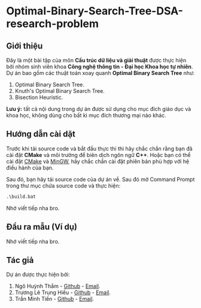 # Optimal-Binary-Search-Tree-DSA-research-problem

## Giới thiệu
Đây là một bài tập của môn **Cấu trúc dữ liệu và giải thuật** được thực hiện bởi nhóm sinh viên khoa **Công nghệ thông tin -  Đại học Khoa học tự nhiên**. Dự án bao gồm các thuật toán xoay quanh **Optimal Binary Search Tree** như:
1. Optimal Binary Search Tree.
2. Knuth's Optimal Binary Search Tree.
3. Bisection Heuristic.

**Lưu ý:** tất cả nội dung trong dự án được sử dụng cho mục đích giáo dục và khoa học, không dùng cho bất kì mục đích thương mại nào khác.
## Hướng dẫn cài dặt
Trước khi tải source code và bắt đầu thực thi thì hãy chắc chắn rằng bạn đã cài đặt **CMake** và môi trường để biên dịch ngôn ngữ **C++**. Hoặc bạn có thể cài đặt [CMake](https://cmake.org/download/) và [MinGW](https://www.mingw-w64.org/downloads/), hãy chắc chắn cài đặt phiên bản phù hợp với hệ điều hành của bạn.

Sau đó, bạn hãy tải source code của dự án về. Sau đó mở Command Prompt trong thư mục chứa source code và thực hiện:
```cmd
.\build.bat
```

Nhớ viết tiếp nha bro.

## Đầu ra mẫu (Ví dụ)

Nhớ viết tiếp nha bro.

## Tác giả
Dự án được thực hiện bởi:
1. Ngô Huỳnh Thắm - [Github](https://github.com/) - [Email](mailto:).
2. Trương Lê Trung Hiếu - [Github](https://github.com/Hiulaptop) - [Email](mailto:tlthieu200806@gmail.com).
3. Trần Minh Tiến - [Github](https://github.com/) - [Email](mailto:).
